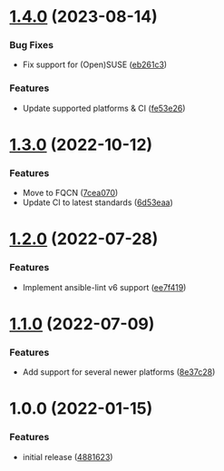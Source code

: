 # [1.4.0](https://github.com/de-it-krachten/ansible-role-adjoin/compare/v1.3.0...v1.4.0) (2023-08-14)


### Bug Fixes

* Fix support for (Open)SUSE ([eb261c3](https://github.com/de-it-krachten/ansible-role-adjoin/commit/eb261c327169d97586f4ccad887bdaa1bdf5959f))


### Features

* Update supported platforms & CI ([fe53e26](https://github.com/de-it-krachten/ansible-role-adjoin/commit/fe53e26bab22aa21700f9508a8e1bf46b1285325))

# [1.3.0](https://github.com/de-it-krachten/ansible-role-adjoin/compare/v1.2.0...v1.3.0) (2022-10-12)


### Features

* Move to FQCN ([7cea070](https://github.com/de-it-krachten/ansible-role-adjoin/commit/7cea070c4253eeb5041754d89bf3d9a93ca2b21d))
* Update CI to latest standards ([6d53eaa](https://github.com/de-it-krachten/ansible-role-adjoin/commit/6d53eaade6ecc581ea01552ebfc0afb593b27c68))

# [1.2.0](https://github.com/de-it-krachten/ansible-role-adjoin/compare/v1.1.0...v1.2.0) (2022-07-28)


### Features

* Implement ansible-lint v6 support ([ee7f419](https://github.com/de-it-krachten/ansible-role-adjoin/commit/ee7f4191845e04a9396c36fefdefcaa7c6a825eb))

# [1.1.0](https://github.com/de-it-krachten/ansible-role-adjoin/compare/v1.0.0...v1.1.0) (2022-07-09)


### Features

* Add support for several newer platforms ([8e37c28](https://github.com/de-it-krachten/ansible-role-adjoin/commit/8e37c285814a796a27c61a931dc7960f6a4beb51))

# 1.0.0 (2022-01-15)


### Features

* initial release ([4881623](https://github.com/de-it-krachten/ansible-role-adjoin/commit/488162344ad7b3abf648c36038e1a1503ec31667))

